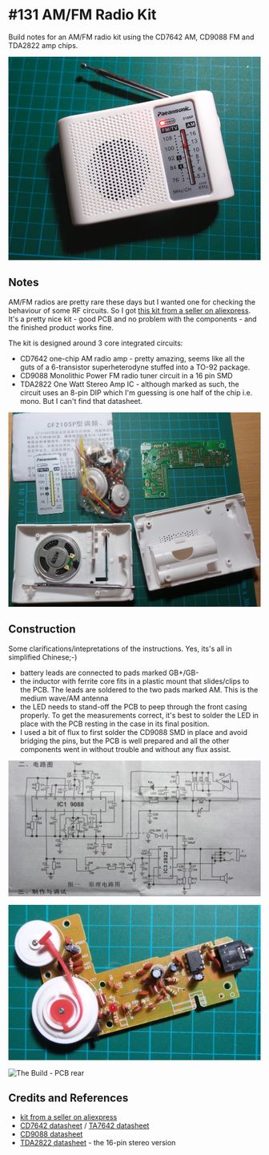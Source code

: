 # #131 AM/FM Radio Kit

Build notes for an AM/FM radio kit using the CD7642 AM, CD9088 FM and TDA2822 amp chips.

![The Build](./assets/AMFMRadioKit_build.jpg?raw=true)

## Notes

AM/FM radios are pretty rare these days but I wanted one for checking the behaviour of some RF circuits.
So I got [this kit from a seller on aliexpress](https://www.aliexpress.com/item/Free-Shipping-AM-FM-stereo-AM-radio-kit-DIY-CF210SP-electronic-production-suite/32326761697.html). It's a pretty nice kit - good PCB and no problem with the components - and the finished product works fine.

The kit is designed around 3 core integrated circuits:

* CD7642 one-chip AM radio amp - pretty amazing, seems like all the guts of a 6-transistor superheterodyne stuffed into a TO-92 package.
* CD9088 Monolithic Power FM radio tuner circuit in a 16 pin SMD
* TDA2822 One Watt Stereo Amp IC - although marked as such, the circuit uses an 8-pin DIP which I'm guessing is one half of the chip i.e. mono. But I can't find that datasheet.

![AMFMRadioKit_parts](./assets/AMFMRadioKit_parts.jpg?raw=true)

## Construction

Some clarifications/intepretations of the instructions. Yes, its's all in simplified Chinese;-)

* battery leads are connected to pads marked GB+/GB-
* the inductor with ferrite core fits in a plastic mount that slides/clips to the PCB. The leads are soldered to the two pads marked AM. This is the medium wave/AM antenna
* the LED needs to stand-off the PCB to peep through the front casing properly. To get the measurements correct, it's best to solder the LED in place with the PCB resting in the case in its final position.
* I used a bit of flux to first solder the CD9088 SMD in place and avoid bridging the pins, but the PCB is well prepared and all the other components went in without trouble and without any flux assist.

![The Schematic](./assets/AMFMRadioKit_schematic.jpg?raw=true)

![The Build - PCB front](./assets/AMFMRadioKit_pcb_build_front.jpg?raw=true)

![The Build - PCB rear](./assets/AMFMRadioKit_pcb_build_rear.jpg?raw=true)

## Credits and References
* [kit from a seller on aliexpress](https://www.aliexpress.com/item/Free-Shipping-AM-FM-stereo-AM-radio-kit-DIY-CF210SP-electronic-production-suite/32326761697.html)
* [CD7642 datasheet](http://www.datasheetarchive.com/CD7642CP-datasheet.html) / [TA7642 datasheet](https://www.futurlec.com/Others/TA7642.shtml)
* [CD9088 datasheet](http://www.datasheetbank.com/CD9088-Datasheet-ETC.html)
* [TDA2822 datasheet](https://www.futurlec.com/Philips/TDA2822.shtml) - the 16-pin stereo version
